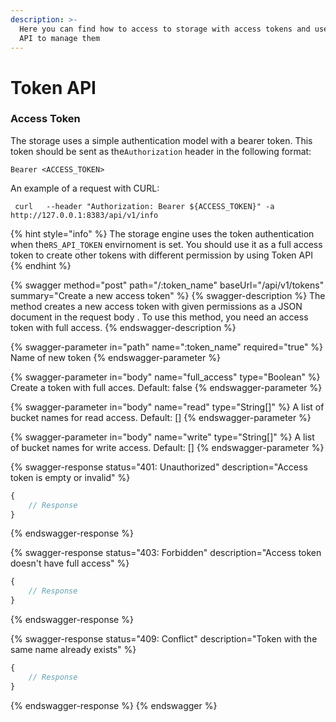 ```yaml
---
description: >-
  Here you can find how to access to storage with access tokens and use Token
  API to manage them
---
```


# Token API

### Access Token

The storage uses a simple authentication model with a bearer token. This token should be sent as the`Authorization` header in the following format:

```
Bearer <ACCESS_TOKEN>
```

An example of a request with CURL:

```shell
 curl   --header "Authorization: Bearer ${ACCESS_TOKEN}" -a http://127.0.0.1:8383/api/v1/info
```

{% hint style="info" %}
The storage engine uses the token authentication when the`RS_API_TOKEN` envirnoment is set. You should use it as a full access token to create other tokens with different permission by using Token API
{% endhint %}

{% swagger method="post" path="/:token_name" baseUrl="/api/v1/tokens" summary="Create a new access token" %}
{% swagger-description %}
The method creates a new access token with given permissions as a JSON document in the request body . To use this method, you need an access token with full access.
{% endswagger-description %}

{% swagger-parameter in="path" name=":token_name" required="true" %}
Name of new token
{% endswagger-parameter %}

{% swagger-parameter in="body" name="full_access" type="Boolean" %}
Create a token with full acces. Default: false
{% endswagger-parameter %}

{% swagger-parameter in="body" name="read" type="String[]" %}
A list of bucket names for read access. Default: []
{% endswagger-parameter %}

{% swagger-parameter in="body" name="write" type="String[]" %}
A list of bucket names for write access. Default: []
{% endswagger-parameter %}

{% swagger-response status="401: Unauthorized" description="Access token is empty or invalid" %}
```javascript
{
    // Response
}
```
{% endswagger-response %}

{% swagger-response status="403: Forbidden" description="Access token doesn't have full access" %}
```javascript
{
    // Response
}
```
{% endswagger-response %}

{% swagger-response status="409: Conflict" description="Token with the same name already exists" %}
```javascript
{
    // Response
}
```
{% endswagger-response %}
{% endswagger %}

